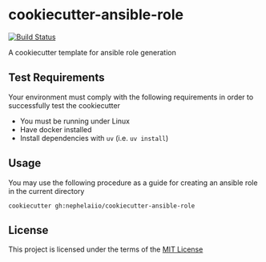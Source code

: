 # cookiecutter-ansible-role

[![Build Status](https://github.com/nephelaiio/cookiecutter-ansible-role/actions/workflows/molecule.yml/badge.svg)](https://github.com/nephelaiio/cookiecutter-ansible-role/actions/workflows/molecule.yml)

A cookiecutter template for ansible role generation

## Test Requirements

Your environment must comply with the following requirements in order to successfully test the cookiecutter

- You must be running under Linux
- Have docker installed
- Install dependencies with `uv` (i.e. `uv install`)

## Usage

You may use the following procedure as a guide for creating an ansible role in the current directory

```
cookiecutter gh:nephelaiio/cookiecutter-ansible-role
```

## License

This project is licensed under the terms of the [MIT License](/LICENSE)
